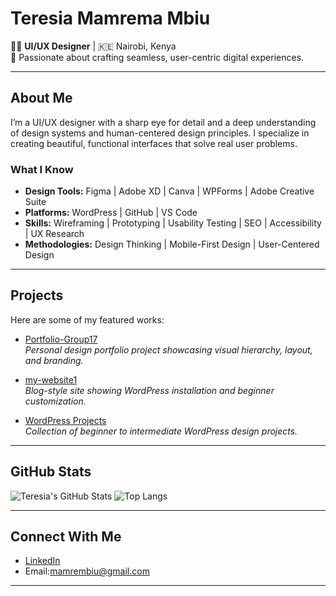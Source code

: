 # Teresia Mamrema Mbiu

👩‍💻 **UI/UX Designer** | 🇰🇪 Nairobi, Kenya  
📐 Passionate about crafting seamless, user-centric digital experiences.

---

##  About Me

I’m a UI/UX designer with a sharp eye for detail and a deep understanding of design systems and human-centered design principles. I specialize in creating beautiful, functional interfaces that solve real user problems.

### What I Know

- **Design Tools:** Figma | Adobe XD | Canva | WPForms | Adobe Creative Suite
- **Platforms:** WordPress | GitHub | VS Code
- **Skills:** Wireframing | Prototyping | Usability Testing | SEO | Accessibility | UX Research
- **Methodologies:** Design Thinking | Mobile-First Design | User-Centered Design

---

##  Projects

Here are some of my featured works:

- [Portfolio-Group17](https://github.com/3457rema/Portfolio-Group17)  
  *Personal design portfolio project showcasing visual hierarchy, layout, and branding.*

- [my-website1](https://github.com/3457rema/my-website1)  
  *Blog-style site showing WordPress installation and beginner customization.*

- [WordPress Projects](https://github.com/3457rema?tab=repositories&q=wordpress)  
  *Collection of beginner to intermediate WordPress design projects.*

---

## GitHub Stats

![Teresia's GitHub Stats](https://github-readme-stats.vercel.app/api?username=3457rema&show_icons=true&theme=tokyonight)
![Top Langs](https://github-readme-stats.vercel.app/api/top-langs/?username=3457rema&layout=compact&theme=tokyonight)

---

## Connect With Me

- [LinkedIn](https://www.linkedin.com/in/teresia-mamrema-mbiu/)
- Email:mamrembiu@gmail.com
---
